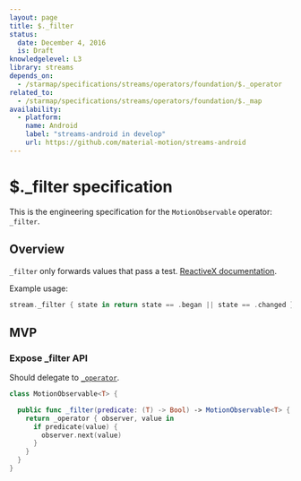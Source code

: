 ```yaml
---
layout: page
title: $._filter
status:
  date: December 4, 2016
  is: Draft
knowledgelevel: L3
library: streams
depends_on:
  - /starmap/specifications/streams/operators/foundation/$._operator
related_to:
  - /starmap/specifications/streams/operators/foundation/$._map
availability:
  - platform:
    name: Android
    label: "streams-android in develop"
    url: https://github.com/material-motion/streams-android
---
```


# $._filter specification

This is the engineering specification for the `MotionObservable` operator: `_filter`.

## Overview

`_filter` only forwards values that pass a test. [ReactiveX documentation](http://reactivex.io/documentation/operators/filter.html).

Example usage:

```swift
stream._filter { state in return state == .began || state == .changed }
```

## MVP

### Expose _filter API

Should delegate to [`_operator`](operator).

```swift
class MotionObservable<T> {

  public func _filter(predicate: (T) -> Bool) -> MotionObservable<T> {
    return _operator { observer, value in
      if predicate(value) {
        observer.next(value)
      }
    }
  }
}
```
